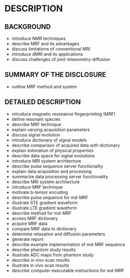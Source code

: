 # DESCRIPTION

## BACKGROUND

- introduce NMR techniques
- describe MRF and its advantages
- discuss limitations of conventional MRI
- introduce dMRI and its applications
- discuss challenges of joint relaxometry-diffusion

## SUMMARY OF THE DISCLOSURE

- outline MRF method and system

## DETAILED DESCRIPTION

- introduce magnetic resonance fingerprinting (MRF)
- define resonant species
- describe MRF technique
- explain varying acquisition parameters
- discuss signal evolution
- introduce dictionary of signal models
- describe comparison of acquired data with dictionary
- explain estimation of physical properties
- describe data space for signal evolutions
- introduce MRI system architecture
- describe pulse sequence server functionality
- explain data acquisition and processing
- summarize data processing server functionality
- describe MRI system architecture
- introduce MRF technique
- motivate b-tensor encoding
- describe pulse sequence for md-MRF
- illustrate STE gradient waveform
- illustrate LTE gradient waveform
- describe method for md-MRF
- access MRF dictionary
- acquire MRF data
- compare MRF data to dictionary
- determine relaxation and diffusion parameters
- generate report
- describe example implementation of md-MRF sequence
- describe phantom study results
- illustrate ADC maps from phantom study
- describe in vivo scan results
- illustrate in vivo scan results
- describe computer-executable instructions for md-MRF

